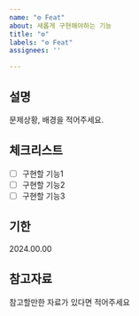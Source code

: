 ```yaml
---
name: "⚙️ Feat"
about: 새롭게 구현해야하는 기능
title: "⚙️"
labels: "⚙️ Feat"
assignees: ''

---
```


## 설명
문제상황, 배경을 적어주세요.


## 체크리스트
- [ ] 구현할 기능1
- [ ] 구현할 기능2
- [ ] 구현할 기능3

## 기한
2024.00.00

## 참고자료
참고할만한 자료가 있다면 적어주세요
